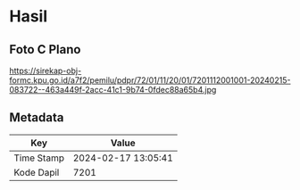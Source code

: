 # Hasil

## Foto C Plano

https://sirekap-obj-formc.kpu.go.id/a7f2/pemilu/pdpr/72/01/11/20/01/7201112001001-20240215-083722--463a449f-2acc-41c1-9b74-0fdec88a65b4.jpg


## Metadata

| Key        | Value               |
| ---------- | ------------------- |
| Time Stamp | 2024-02-17 13:05:41 |
| Kode Dapil | 7201                |



